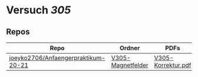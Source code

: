 # Versuch *305*

## Repos

|                                       Repo                                       |                                                Ordner                                                 |                                                                              PDFs                                                                               |
|----------------------------------------------------------------------------------|-------------------------------------------------------------------------------------------------------|-----------------------------------------------------------------------------------------------------------------------------------------------------------------|
|[joeyko2706/Anfaengerpraktikum-20-21](../repo/joeyko2706/Anfaengerpraktikum-20-21)|[V305-Magnetfelder](https://github.com/joeyko2706/Anfaengerpraktikum-20-21/tree/main/V305-Magnetfelder)|[V305-Korrektur.pdf](https://docs.google.com/viewer?url=https://raw.githubusercontent.com/joeyko2706/Anfaengerpraktikum-20-21/main/Protokolle/V305-Korrektur.pdf)|
